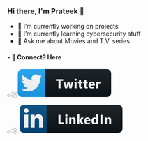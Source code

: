 ### Hi there, I'm Prateek 👋

<!--
**prateekgurnani10/prateekgurnani10** is a ✨ _special_ ✨ repository because its `README.md` (this file) appears on your GitHub profile.

Here are some ideas to get you started:

- 🔭 I’m currently working on projects
- 🌱 I’m currently learning cybersecurity stuff
- 💬 Ask me about movies and T.V series
- 📫 How to reach me:
- 😄 Pronouns: ...
- ⚡ Fun fact: ...
-->
- 🔭 I’m currently working on projects
- 🌱 I’m currently learning cybersecurity stuff
- 💬 Ask me about Movies and T.V. series



#### - 💬 Connect? Here
👉🏼[<img src="https://raw.githubusercontent.com/8bithemant/8bithemant/master/svg/social/twitter.svg" >](https://twitter.com/Prateek_theDev/)

👉🏼 [<img src="https://raw.githubusercontent.com/8bithemant/8bithemant/master/svg/social/linkedin.svg" >](https://www.linkedin.com/in/prateekgurnani/)
